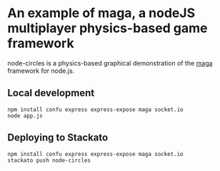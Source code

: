 # An example of maga, a nodeJS multiplayer physics-based game framework

node-circles is a physics-based graphical demonstration of the
[maga](https://github.com/stagas/maga/tree/#readme) framework for
node.js.

## Local development

    npm install confu express express-expose maga socket.io
    node app.js

## Deploying to Stackato

    npm install confu express express-expose maga socket.io
    stackato push node-circles
